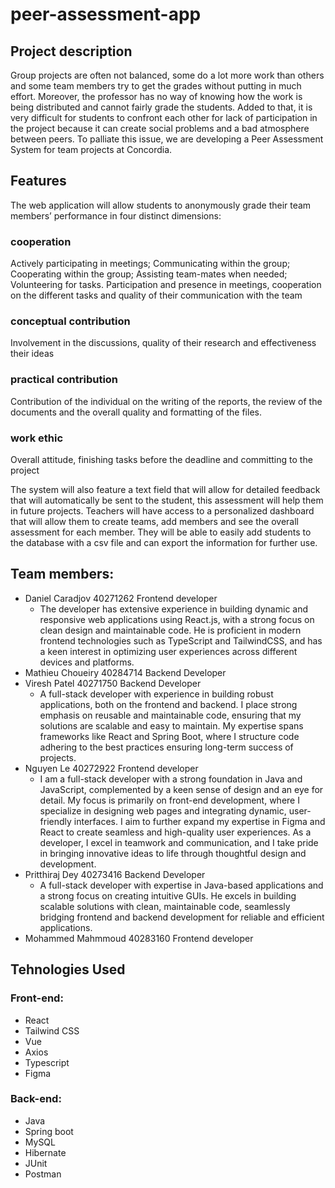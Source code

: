 # peer-assessment-app
## Project description
Group projects are often not balanced, some do a lot more work than others and some team members try to get the grades without putting in much effort. Moreover, the professor has no way of knowing how the work is being distributed and cannot fairly grade the students. Added to that, it is very difficult for students to confront each other for lack of participation in the project because it can create social problems and a bad atmosphere between peers. To palliate this issue, we are developing a Peer Assessment System for team projects at Concordia.
## Features
The web application will allow students to anonymously grade their team members’ performance in four distinct dimensions:
### cooperation
Actively participating in meetings; Communicating within the group; Cooperating within the group; Assisting team-mates when needed; Volunteering for tasks.
Participation and presence in meetings, cooperation on the different tasks and quality of their communication with the team
### conceptual contribution
Involvement in the discussions, quality of their research and effectiveness their ideas
### practical contribution
Contribution of the individual on the writing of the reports, the review of the documents and the overall quality and formatting of the files.
### work ethic
Overall attitude, finishing tasks before the deadline and committing to the project

The system will also feature a text field that will allow for detailed feedback that will automatically be sent to the student, this assessment will help them in future projects. 
Teachers will have access to a personalized dashboard that will allow them to create teams, add members and see the overall assessment for each member. They will be able to easily add students to the database with a csv file and can export the information for further use.
## Team members:
- Daniel Caradjov 40271262 Frontend developer
    - The developer has extensive experience in building dynamic and responsive web applications using React.js, with a strong focus on clean design and maintainable code. He is proficient in modern frontend technologies such as TypeScript           and TailwindCSS, and has a keen interest in optimizing user experiences across different devices and platforms. 
- Mathieu Choueiry 40284714 Backend Developer
- Viresh Patel 40271750 Backend Developer
    - A full-stack developer with experience in building robust applications, both on the frontend and backend. I place strong emphasis on reusable and maintainable code, ensuring that my solutions are scalable and easy to maintain. My expertise spans frameworks like React and Spring Boot, where I structure code adhering to the best practices ensuring long-term success of projects.
- Nguyen Le 40272922 Frontend developer
    - I am a full-stack developer with a strong foundation in Java and JavaScript, complemented by a keen sense of design and an eye for detail. My focus is primarily on front-end development, where I specialize in designing web pages and integrating dynamic, user-friendly interfaces. I aim to further expand my expertise in Figma and React to create seamless and high-quality user experiences. As a developer, I excel in teamwork and communication, and I take pride in bringing innovative ideas to life through thoughtful design and development.
- Pritthiraj Dey 40273416 Backend Developer
   - A full-stack developer with expertise in Java-based applications and a strong focus on creating intuitive GUIs. He excels in building scalable solutions with clean, maintainable code, seamlessly bridging frontend and backend development for reliable and efficient applications.
- Mohammed Mahmmoud 40283160 Frontend developer
## Tehnologies Used
### Front-end:
- React
- Tailwind CSS
- Vue
- Axios
- Typescript
- Figma
### Back-end:
- Java
- Spring boot
- MySQL
- Hibernate
- JUnit
- Postman
